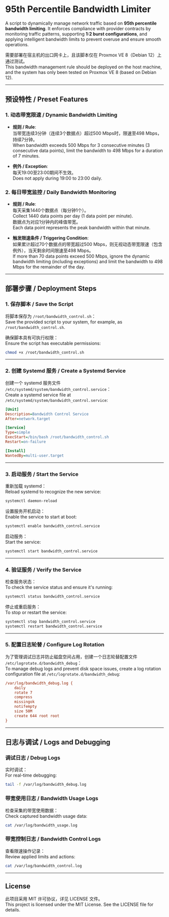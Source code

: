 # 95th Percentile Bandwidth Limiter

A script to dynamically manage network traffic based on **95th percentile bandwidth limiting**. It enforces compliance with provider contracts by monitoring traffic patterns, supporting **1:2 burst configurations**, and applying intelligent bandwidth limits to prevent overuse and ensure smooth operations.

需要部署在宿主机的出口网卡上，且该脚本仅在 Proxmox VE 8（Debian 12）上通过测试。  
This bandwidth management rule should be deployed on the host machine, and the system has only been tested on Proxmox VE 8 (based on Debian 12).

---

## 预设特性 / Preset Features

### 1. 动态带宽限速 / Dynamic Bandwidth Limiting  
- **规则 / Rule**:  
  当带宽连续3分钟（连续3个数据点）超过500 Mbps时，限速至498 Mbps，持续7分钟。  
  When bandwidth exceeds 500 Mbps for 3 consecutive minutes (3 consecutive data points), limit the bandwidth to 498 Mbps for a duration of 7 minutes.

- **例外 / Exception**:  
  每天19:00至23:00期间不生效。  
  Does not apply during 19:00 to 23:00 daily.

### 2. 每日带宽监控 / Daily Bandwidth Monitoring  
- **规则 / Rule**:  
  每天采集1440个数据点（每分钟1个）。  
  Collect 1440 data points per day (1 data point per minute).  
  数据点为对应1分钟内的峰值带宽。  
  Each data point represents the peak bandwidth within that minute.

- **触发限速条件 / Triggering Condition**:  
  如果累计超过70个数据点的带宽超过500 Mbps，则无视动态带宽限速（包含例外），当天剩余时间限速至498 Mbps。  
  If more than 70 data points exceed 500 Mbps, ignore the dynamic bandwidth limiting (including exceptions) and limit the bandwidth to 498 Mbps for the remainder of the day.

---

## 部署步骤 / Deployment Steps

### 1. 保存脚本 / Save the Script
将脚本保存为 `/root/bandwidth_control.sh`：  
Save the provided script to your system, for example, as `/root/bandwidth_control.sh`.

确保脚本具有可执行权限：  
Ensure the script has executable permissions:
```bash
chmod +x /root/bandwidth_control.sh
```

---

### 2. 创建 Systemd 服务 / Create a Systemd Service
创建一个 systemd 服务文件 `/etc/systemd/system/bandwidth_control.service`：  
Create a systemd service file at `/etc/systemd/system/bandwidth_control.service`:
```ini
[Unit]
Description=Bandwidth Control Service
After=network.target

[Service]
Type=simple
ExecStart=/bin/bash /root/bandwidth_control.sh
Restart=on-failure

[Install]
WantedBy=multi-user.target
```

---

### 3. 启动服务 / Start the Service
重新加载 systemd：  
Reload systemd to recognize the new service:
```bash
systemctl daemon-reload
```

设置服务开机启动：  
Enable the service to start at boot:
```bash
systemctl enable bandwidth_control.service
```

启动服务：  
Start the service:
```bash
systemctl start bandwidth_control.service
```

---

### 4. 验证服务 / Verify the Service
检查服务状态：  
To check the service status and ensure it's running:
```bash
systemctl status bandwidth_control.service
```

停止或重启服务：  
To stop or restart the service:
```bash
systemctl stop bandwidth_control.service
systemctl restart bandwidth_control.service
```

---

### 5. 配置日志轮替 / Configure Log Rotation
为了管理调试日志并防止磁盘空间占用，创建一个日志轮替配置文件 `/etc/logrotate.d/bandwidth_debug`：  
To manage debug logs and prevent disk space issues, create a log rotation configuration file at `/etc/logrotate.d/bandwidth_debug`:
```ini
/var/log/bandwidth_debug.log {
    daily
    rotate 7
    compress
    missingok
    notifempty
    size 50M
    create 644 root root
}
```

---

## 日志与调试 / Logs and Debugging

### 调试日志 / Debug Logs
实时调试：  
For real-time debugging:
```bash
tail -f /var/log/bandwidth_debug.log
```

### 带宽使用日志 / Bandwidth Usage Logs
检查采集的带宽使用数据：  
Check captured bandwidth usage data:
```bash
cat /var/log/bandwidth_usage.log
```

### 带宽控制日志 / Bandwidth Control Logs
查看限速操作记录：  
Review applied limits and actions:
```bash
cat /var/log/bandwidth_control.log
```

---

## License

此项目采用 MIT 许可协议，详见 LICENSE 文件。  
This project is licensed under the MIT License. See the LICENSE file for details.
